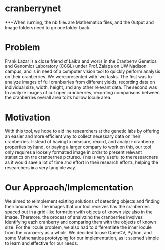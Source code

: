 # cranberrynet

***When running, the nb files are Mathematica files, and the Output and Image folders need to go one folder back

# Problem
Frank Lazar is a close friend of Laik’s and works in the Cranberry Genetics and Genomics Laboratory (CGGL) under Prof. Zalapa on UW Madison campus, and is in need of a computer vision tool to quickly perform analysis on their cranberries. We were presented with two tasks. The first was to analyze images of full cranberries from different yields, recording data on individual size, width, height, and any other relevant data. The second was to analyze images of cut open cranberries, recording comparisons between the cranberries overall area to its hollow locule area.

# Motivation
With this tool, we hope to aid the researchers at the genetic labs by offering an easier and more efficient way to collect necessary data on their cranberries. Instead of having to measure, record, and analyze cranberry properties by hand, or paying a larger company to work on this, our tool only requires a loosely formatted image in order to present relevant statistics on the cranberries pictured. This is very useful to the researchers as it would save a lot of time and effort in their research efforts, helping the researchers in a very tangible way.

# Our Approach/Implementation
We aimed to reimplement existing solutions of detecting objects and finding their boundaries. The images that our tool receives has the cranberries spaced out in a grid-like formation with objects of known size also in the image. Therefore, the process of analyzing the cranberries involves identifying each cranberry and comparing them with the objects of known size. For the locule problem, we also had to differentiate the inner locule from the cranberry as a whole. We decided to use OpenCV, Python, and some Mathematica prototyping for our implementation, as it seemed simple to learn and effective for our needs.

